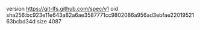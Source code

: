version https://git-lfs.github.com/spec/v1
oid sha256:bc923e11e643a82a6ae3587771cc9802086a956ad3ebfae2201952163bcbd34d
size 4087
